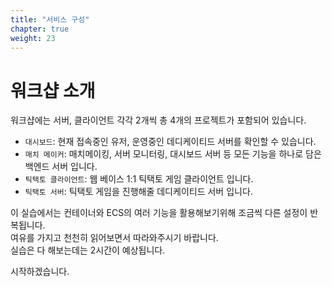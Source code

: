 ```yaml
---
title: "서비스 구성"
chapter: true
weight: 23
---
```


# 워크샵 소개

워크샵에는 서버, 클라이언트 각각 2개씩 총 4개의 프로젝트가 포함되어 있습니다.

- `대시보드`: 현재 접속중인 유저, 운영중인 데디케이티드 서버를 확인할 수 있습니다.
- `매치 메이커`: 매치메이킹, 서버 모니터링, 대시보드 서버 등 모든 기능을 하나로 담은 백엔드 서버 입니다.
- `틱택토 클라이언트`: 웹 베이스 1:1 틱택토 게임 클라이언트 입니다.
- `틱택토 서버`: 틱택토 게임을 진행해줄 데디케이티드 서버 입니다.

이 실습에서는 컨테이너와 ECS의 여러 기능을 활용해보기위해 조금씩 다른 설정이 반복됩니다.<br>
여유를 가지고 천천히 읽어보면서 따라와주시기 바랍니다.<br>
실습은 다 해보는데는 2시간이 예상됩니다.

시작하겠습니다.

